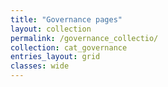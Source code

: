 ```yaml
---
title: "Governance pages"
layout: collection
permalink: /governance_collectio/
collection: cat_governance
entries_layout: grid
classes: wide
---
```



